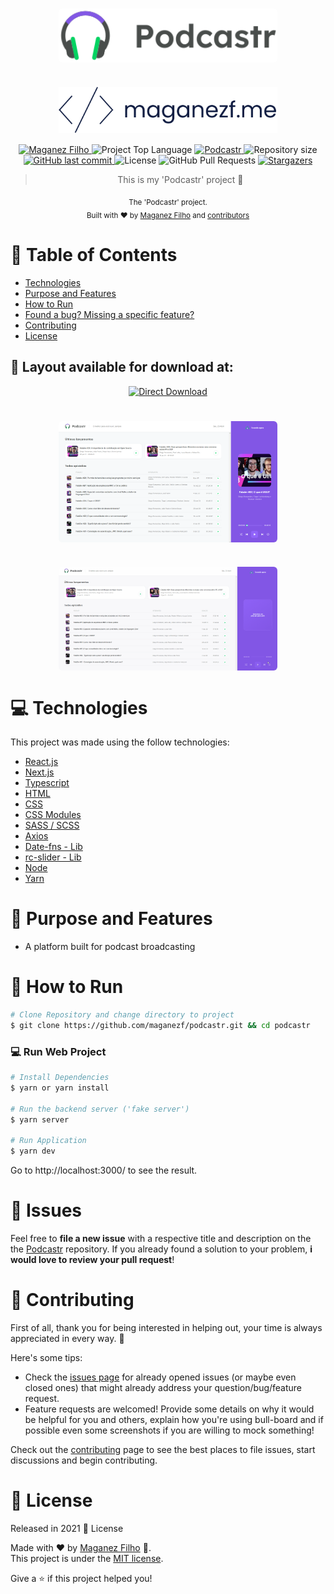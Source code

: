 <div align='center'>

# <img align='center' src="./.github/podcastr-logo.svg" alt="Logo of Project here" width="350" style="border-radius: 6px;" />

# <img align='center' src="./.github/logo.svg" alt="My Logo (maganezf)" width="350"/>

</div>

<p align="center">
   <a href="https://www.linkedin.com/in/maganez-filho-b5813b188/">
      <img alt="Maganez Filho" src="https://img.shields.io/badge/-Maganez_Filho-0A66C2?style=flat&logo=Linkedin&logoColor=white" />
   </a>

  <img alt='Project Top Language' src='https://img.shields.io/github/languages/top/maganezf/podcastr'/>

  <a href='' >
    <img alt='Podcastr' src="https://img.shields.io/badge/Podcastr-04d361"/>
  </a>

  <img alt="Repository size" src="https://img.shields.io/github/repo-size/maganezf/podcastr?color=5863d2">

  <a href="https://github.com/maganezf/podcastr/commits/main">
    <img alt="GitHub last commit" src="https://img.shields.io/github/last-commit/maganezf/podcastr?color=5863d2">
  </a>
  <img alt="License" src="https://img.shields.io/badge/license-MIT-5965e0">
  <img alt="GitHub Pull Requests" src="https://img.shields.io/github/issues-pr/maganezf/podcastr?color=5863d2" />
  <a href="https://github.com/maganezf/GitNam-eRepositoryHere/stargazers">
    <img alt="Stargazers" src="https://img.shields.io/github/stars/maganezf/podcastr?color=5863d2&logo=github">
  </a>
</p>

<div align="center">

> This is my 'Podcastr' project 🤗

<sub>The 'Podcastr' project. <br/>
Built with ❤︎ by
<a href="https://github.com/maganezf">Maganez Filho</a> and
<a href="https://github.com/maganezf/podcastr/graphs/contributors">
contributors
</a>
</sub>

</div>

# :pushpin: Table of Contents

- [Technologies](#computer-technologies)
- [Purpose and Features](#dart-purpose-and-features)
- [How to Run](#construction_worker-how-to-run)
- [Found a bug? Missing a specific feature?](#bug-issues)
- [Contributing](#tada-contributing)
- [License](#closed_book-license)

<h2 align="left"> 🎨 Layout available for download at:</h2>
<p align="center">
    <a title="Podcastr Layout" href="https://www.figma.com/file/UwFEntsHpHYJlHNQAQr4gA/Podcastr">
        <img alt="Direct Download" src="https://img.shields.io/badge/Design_at_here-323232?style=flat-square&logo=figma&logoColor=red" width="200px" />
    </a>
</p>

<div align="center">

# <img align='center' src="./.github/screenshot.png" alt="Logo of Project here" width="350" style="border-radius: 6px;" />

# <img align='center' src="./.github/web.gif" alt="Logo of Project here" width="350" style="border-radius: 6px;" />

</div>

# :computer: Technologies

This project was made using the follow technologies:

- [React.js](https://reactjs.org/)
- [Next.js](https://nextjs.org/)
- [Typescript](https://www.typescriptlang.org/)
- [HTML](https://developer.mozilla.org/en-US/docs/Web/HTML)
- [CSS](https://developer.mozilla.org/en-US/docs/Web/CSS)
- [CSS Modules](https://github.com/css-modules/css-modules)
- [SASS / SCSS](https://sass-lang.com/)
- [Axios](https://axios-http.com/)
- [Date-fns - Lib](https://date-fns.org/docs/)
- [rc-slider - Lib](https://react-component.github.io/slider/)
- [Node](https://nodejs.org/)
- [Yarn](https://yarnpkg.com/)

# :dart: Purpose and Features

- A platform built for podcast broadcasting

# :construction_worker: How to Run

```bash
# Clone Repository and change directory to project
$ git clone https://github.com/maganezf/podcastr.git && cd podcastr
```

### 💻 Run Web Project

```bash
# Install Dependencies
$ yarn or yarn install

# Run the backend server ('fake server')
$ yarn server

# Run Application
$ yarn dev
```

Go to http://localhost:3000/ to see the result.

# :bug: Issues

Feel free to **file a new issue** with a respective title and description on the the [Podcastr](https://github.com/maganezf/podcastr/issues) repository. If you already found a solution to your problem, **i would love to review your pull request**!

# :tada: Contributing

First of all, thank you for being interested in helping out, your time is always appreciated in every way. 💯

Here's some tips:

- Check the [issues page](https://github.com/maganezf/podcastr/issues) for already opened issues (or maybe even closed ones) that might already address your question/bug/feature request.
- Feature requests are welcomed! Provide some details on why it would be helpful for you and others, explain how you're using bull-board and if possible even some screenshots if you are willing to mock something!

Check out the [contributing](./CONTRIBUTING) page to see the best places to file issues, start discussions and begin contributing.

# :closed_book: License

Released in 2021 📕 License

Made with ❤︎ by [Maganez Filho](https://github.com/maganezf) 🚀. <br/>
This project is under the [MIT license](./LICENSE).

Give a ⭐️ if this project helped you!
